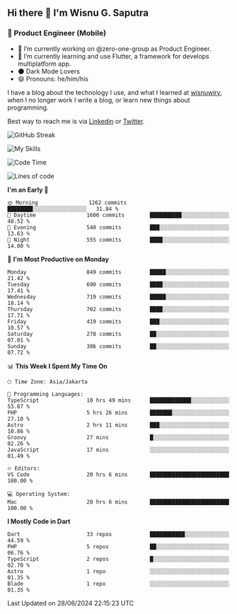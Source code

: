## Hi there 👋 I'm Wisnu G. Saputra

### :mobile_phone_off: Product Engineer (Mobile)

- 🔭 I’m currently working on @zero-one-group as Product Engineer.
- 🌱 I’m currently learning and use Flutter, a framework for develops multiplatform app.
- 🌑 Dark Mode Lovers
- 😄 Pronouns: he/him/his

I have a blog about the technology I use, and what I learned at [wisnuwiry](https://wisnuwiry.space/), when I no longer work I write a blog, or learn new things about programming.

Best way to reach me is via [Linkedin](https://www.linkedin.com/in/wisnu-saputra/) or [Twitter](https://twitter.com/wisnuwiry).

![GitHub Streak](https://streak-stats.demolab.com?user=wisnuwiry&theme=dark&hide_border=true)

![My Skills](https://skillicons.dev/icons?i=dart,flutter,kotlin,swift,go,js,css,neovim,git,linux&perline=5)

<!--START_SECTION:waka-->
![Code Time](http://img.shields.io/badge/Code%20Time-1%2C387%20hrs%2045%20mins-blue)

![Lines of code](https://img.shields.io/badge/From%20Hello%20World%20I%27ve%20Written-5.8%20million%20lines%20of%20code-blue)

**I'm an Early 🐤** 

```text
🌞 Morning                1262 commits        ████████░░░░░░░░░░░░░░░░░   31.84 % 
🌆 Daytime                1606 commits        ██████████░░░░░░░░░░░░░░░   40.52 % 
🌃 Evening                540 commits         ███░░░░░░░░░░░░░░░░░░░░░░   13.63 % 
🌙 Night                  555 commits         ████░░░░░░░░░░░░░░░░░░░░░   14.00 % 
```
📅 **I'm Most Productive on Monday** 

```text
Monday                   849 commits         █████░░░░░░░░░░░░░░░░░░░░   21.42 % 
Tuesday                  690 commits         ████░░░░░░░░░░░░░░░░░░░░░   17.41 % 
Wednesday                719 commits         █████░░░░░░░░░░░░░░░░░░░░   18.14 % 
Thursday                 702 commits         ████░░░░░░░░░░░░░░░░░░░░░   17.71 % 
Friday                   419 commits         ███░░░░░░░░░░░░░░░░░░░░░░   10.57 % 
Saturday                 278 commits         ██░░░░░░░░░░░░░░░░░░░░░░░   07.01 % 
Sunday                   306 commits         ██░░░░░░░░░░░░░░░░░░░░░░░   07.72 % 
```


📊 **This Week I Spent My Time On** 

```text
🕑︎ Time Zone: Asia/Jakarta

💬 Programming Languages: 
TypeScript               10 hrs 49 mins      █████████████░░░░░░░░░░░░   53.87 % 
PHP                      5 hrs 26 mins       ███████░░░░░░░░░░░░░░░░░░   27.10 % 
Astro                    2 hrs 11 mins       ███░░░░░░░░░░░░░░░░░░░░░░   10.86 % 
Groovy                   27 mins             █░░░░░░░░░░░░░░░░░░░░░░░░   02.26 % 
JavaScript               17 mins             ░░░░░░░░░░░░░░░░░░░░░░░░░   01.49 % 

🔥 Editors: 
VS Code                  20 hrs 6 mins       █████████████████████████   100.00 % 

💻 Operating System: 
Mac                      20 hrs 6 mins       █████████████████████████   100.00 % 
```

**I Mostly Code in Dart** 

```text
Dart                     33 repos            ███████████░░░░░░░░░░░░░░   44.59 % 
PHP                      5 repos             ██░░░░░░░░░░░░░░░░░░░░░░░   06.76 % 
TypeScript               2 repos             █░░░░░░░░░░░░░░░░░░░░░░░░   02.70 % 
Astro                    1 repo              ░░░░░░░░░░░░░░░░░░░░░░░░░   01.35 % 
Blade                    1 repo              ░░░░░░░░░░░░░░░░░░░░░░░░░   01.35 % 
```




 Last Updated on 28/06/2024 22:15:23 UTC
<!--END_SECTION:waka-->
